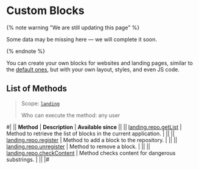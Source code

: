 # Custom Blocks

{% note warning "We are still updating this page" %}

Some data may be missing here — we will complete it soon.

{% endnote %}

You can create your own blocks for websites and landing pages, similar to the [default ones](../block/index.md), but with your own layout, styles, and even JS code.

## List of Methods

> Scope: [`landing`](../../scopes/permissions.md)
>
> Who can execute the method: any user

#| 
|| **Method** | **Description** | **Available since** ||
|| [landing.repo.getList](./landing-repo-get-list.md) | Method to retrieve the list of blocks in the current application. | ||
|| [landing.repo.register](./landing-repo-register.md) | Method to add a block to the repository. | ||
|| [landing.repo.unregister](./landing-repo-unregister.md) | Method to remove a block. | ||
|| [landing.repo.checkContent](./landing-repo-check-content.md) | Method checks content for dangerous substrings. | ||
|#